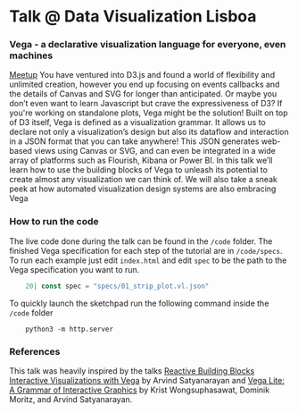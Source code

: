 
# Talk @ Data Visualization Lisboa
### Vega - a declarative visualization language for everyone, even machines
[Meetup](https://www.meetup.com/Data-Visualization-Lisboa/events/258866318/)
You have ventured into D3.js and found a world of flexibility and unlimited creation, however you end up focusing on events callbacks and the details of Canvas and SVG for longer than anticipated. Or maybe you don’t even want to learn Javascript but crave the expressiveness of D3? If you're working on standalone plots, Vega might be the solution! Built on top of D3 itself, Vega is defined as a visualization grammar. It allows us to declare not only a visualization’s design but also its dataflow and interaction in a JSON format that you can take anywhere! This JSON generates web-based views using Canvas or SVG, and can even be integrated in a wide array of platforms such as Flourish, Kibana or Power BI. In this talk we’ll learn how to use the building blocks of Vega to unleash its potential to create almost any visualization we can think of. We will also take a sneak peek at how automated visualization design systems are also embracing Vega

### How to run the code
The live code done during the talk can be found in the `/code` folder. 
The finished Vega specification for each step of the tutorial are in `/code/specs`. 
To run each example just edit `index.html` and edit `spec` to be the path to the Vega specification you want to run.
```javascript
    20| const spec = "specs/01_strip_plot.vl.json"
```
To quickly launch the sketchpad run the following command inside the `/code` folder
```
    python3 -m http.server
```

### References
This talk was heavily inspired by the talks [Reactive Building Blocks Interactive Visualizations with Vega](https://www.youtube.com/watch?v=Y8Fp9z-9DWc) by Arvind Satyanarayan and [Vega Lite: A Grammar of Interactive Graphics](https://www.youtube.com/watch?v=9uaHRWj04D4) by  Krist Wongsuphasawat, Dominik Moritz, and Arvind Satyanarayan.